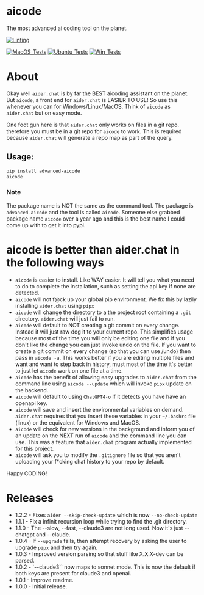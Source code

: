 # aicode

The most advanced ai coding tool on the planet.

[![Linting](../../actions/workflows/lint.yml/badge.svg)](../../actions/workflows/lint.yml)

[![MacOS_Tests](../../actions/workflows/push_macos.yml/badge.svg)](../../actions/workflows/push_macos.yml)
[![Ubuntu_Tests](../../actions/workflows/push_ubuntu.yml/badge.svg)](../../actions/workflows/push_ubuntu.yml)
[![Win_Tests](../../actions/workflows/push_win.yml/badge.svg)](../../actions/workflows/push_win.yml)


# About

Okay well `aider.chat` is by far the BEST aicoding assistant on the planet. But `aicode`, a front end for
`aider.chat` is EASIER TO USE! So use this whenever you can for Windows/Linux/MacOS.
Think of `aicode` as `aider.chat` but on easy mode.

One foot gun here is that `aider.chat` only works on files in a git repo. therefore you must be in a git repo
for `aicode` to work. This is required because `aider.chat` will generate a repo map as part of the query.


## Usage:

```bash
pip install advanced-aicode
aicode
```

### Note

The package name is NOT the same as the command tool. The package is `advanced-aicode` and the tool is called `aicode`. Someone
else grabbed package name `aicode` over a year ago and this is the best name I could come up with to get it into pypi.


# aicode is better than aider.chat in the following ways


  * `aicode` is easier to install. Like WAY easier. It will tell you what you need to do to complete the installation, such
    as setting the api key if none are detected.
  * `aicode` will not f@ck up your global pip environment. We fix this by lazily installing `aider.chat` using `pipx`
  * `aicode` will change the directory to a the project root containing a `.git` directory. `aider.chat` will just fail to run.
  * `aicode` will default to NOT creating a git commit on every change. Instead it will
    just raw dog it to your current repo. This simplifies usage because most of the time you will
    only be editing one file and if you don't like the change you can just invoke undo on the file.
    If you want to create a git commit on every change (so that you can use /undo)
    then pass in `aicode -a`. This works better if you are editing multiple files and want and want
    to step back in history, must most of the time it's better to just let `aicode` work on one file
    at a time.
  * `aicode` has the benefit of allowing easy upgrades to `aider.chat` from the command line using `aicode --update` which will
    invoke `pipx` update on the backend.
  * `aicode` will default to using `ChatGPT4-o` if it detects you have have an openapi key.
  * `aicode` will save and insert the environmental variables on demand. `aider.chat` requires that you
    insert these variables in your `~/.bashrc` file (linux) or the equivalent for Windows and MacOS.
  * `aicode` will check for new versions in the background and inform you of an update on the NEXT run of
    `aicode` and the command line you can use. This was a feature that `aider.chat` program actually implemented for this project.
  * `aicode` will ask you to modify the `.gitignore` file so that you aren't uploading your f*cking chat
    history to your repo by default.

Happy CODING!

# Releases

  * 1.2.2 - Fixes `aider --skip-check-update` which is now `--no-check-update`
  * 1.1.1 - Fix a infinit recursion loop while trying to find the .git directory.
  * 1.1.0 - The --slow, --fast, --claude3 are not long used. Now it's just --chatgpt and --claude.
  * 1.0.4 - If `--upgrade` fails, then attempt recovery by asking the user to upgrade `pipx` and then try again.
  * 1.0.3 - Improved version parsing so that stuff like X.X.X-dev can be parsed.
  * 1.0.2 - `--claude3`` now maps to sonnet mode. This is now the default if both keys are present for claude3 and openai.
  * 1.0.1 - Improve readme.
  * 1.0.0 - Initial release.